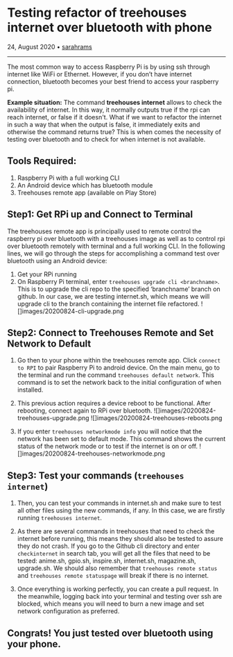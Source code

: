 # Testing refactor of treehouses internet over bluetooth with phone

24, August 2020 • [sarahrams](https://github.com/sarahrams)

---

The most common way to access Raspberry Pi is by using ssh through internet like WiFi or Ethernet. However, if you don’t have internet connection, bluetooth becomes your best friend to access your raspberry pi.

**Example situation:**
The command **treehouses internet** allows to check the availability of internet. In this way, it normally outputs true if the rpi can reach internet, or false if it doesn't. 
What if we want to refactor the internet in such a way that when the output is false, it immediately exits and otherwise the command returns true?
This is when comes the necessity of testing over bluetooth and to check for when internet is not available. 

## Tools Required:
1. Raspberry Pi with a full working CLI
1. An Android device which has bluetooth module
1. Treehouses remote app (available on Play Store)

## Step1: Get RPi up and Connect to Terminal
The treehouses remote app is principally used to remote control the raspberry pi over bluetooth with a treehouses image as well as to control rpi over bluetooth remotely with terminal and a full working CLI. In the following lines, we will go through the steps for accomplishing a command test over bluetooth using an Android device:
1. Get your RPi running
1. On Raspberry Pi terminal, enter `treehouses upgrade cli <branchname>`. This is to upgrade the cli repo to the specified ‘branchname’ branch on github. In our case, we are testing internet.sh, which means we will upgrade cli to the branch containing the internet file refactored.
![]images/20200824-cli-upgrade.png

## Step2: Connect to Treehouses Remote and Set Network to Default
1. Go then to your phone within the treehouses remote app. Click `connect to RPI` to pair Raspberry Pi to android device. On the main menu, go to the terminal and run the command `treehouses default network`. This command is to set the network back to the initial configuration of when installed.
1. This previous action requires a device reboot to be functional. After rebooting, connect again to RPi over bluetooth.
![]images/20200824-treehouses-upgrade.png
![]images/20200824-treehouses-reboots.png

1. If you enter `treehouses networkmode info` you will notice that the network has been set to default mode. This command shows the current status of the network mode or to test if the internet is on or off.
![]images/20200824-treehouses-networkmode.png

## Step3: Test your commands (`treehouses internet`)
1. Then, you can test your commands in internet.sh and make sure to test all other files using the new commands, if any.
In this case, we are firstly running `treehouses internet`.

1. As there are several commands in treehouses that need to check the internet before running, this means they should also be tested to assure they do not crash. If you go to the Github cli directory and enter `checkinternet` in search tab, you will get all the files that need to be tested: anime.sh, gpio.sh, inspire.sh, internet.sh, magazine.sh, upgrade.sh. We should also remember that `treehouses remote status` and `treehouses remote statuspage` will break if there is no internet. 
1. Once everything is working perfectly, you can create a pull request. In the meanwhile, logging back into your terminal and testing over ssh are blocked, which means you will need to burn a new image and set network configuration as preferred.

## Congrats! You just tested over bluetooth using your phone.
